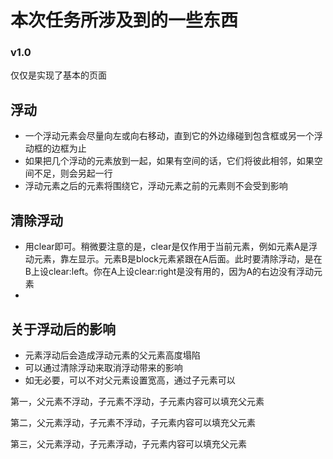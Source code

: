 # 本次任务所涉及到的一些东西

### v1.0
仅仅是实现了基本的页面

## 浮动

* 一个浮动元素会尽量向左或向右移动，直到它的外边缘碰到包含框或另一个浮动框的边框为止
* 如果把几个浮动的元素放到一起，如果有空间的话，它们将彼此相邻，如果空间不足，则会另起一行
* 浮动元素之后的元素将围绕它，浮动元素之前的元素则不会受到影响

## 清除浮动
* 用clear即可。稍微要注意的是，clear是仅作用于当前元素，例如元素A是浮动元素，靠左显示。元素B是block元素紧跟在A后面。此时要清除浮动，是在B上设clear:left。你在A上设clear:right是没有用的，因为A的右边没有浮动元素
* 

## 关于浮动后的影响
* 元素浮动后会造成浮动元素的父元素高度塌陷
* 可以通过清除浮动来取消浮动带来的影响
* 如无必要，可以不对父元素设置宽高，通过子元素可以


第一，父元素不浮动，子元素不浮动，子元素内容可以填充父元素

第二，父元素浮动，子元素不浮动，子元素内容可以填充父元素

第三，父元素浮动，子元素浮动，子元素内容可以填充父元素